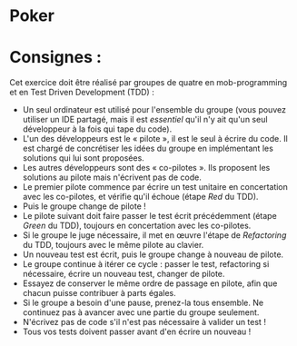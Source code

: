 Poker
==

Consignes :
===
Cet exercice doit être réalisé par groupes de quatre en mob-programming et en Test Driven Development (TDD) :
  * Un seul ordinateur est utilisé pour l'ensemble du groupe (vous pouvez utiliser un IDE partagé, mais il est _essentiel_ qu'il n'y ait qu'un seul développeur à la fois qui tape du code).
  * L'un des développeurs est le « pilote », il est le seul à écrire du code. Il est chargé de concrétiser les idées du groupe en implémentant les solutions qui lui sont proposées.
  * Les autres développeurs sont des « co-pilotes ». Ils proposent les solutions au pilote mais n'écrivent pas de code.
  * Le premier pilote commence par écrire un test unitaire en concertation avec les co-pilotes, et vérifie qu'il échoue (étape _Red_ du TDD).
  * Puis le groupe change de pilote !
  * Le pilote suivant doit faire passer le test écrit précédemment (étape _Green_ du TDD), toujours en concertation avec les co-pilotes.
  * Si le groupe le juge nécessaire, il met en œuvre l'étape de _Refactoring_ du TDD, toujours avec le même pilote au clavier.
  * Un nouveau test est écrit, puis le groupe change à nouveau de pilote.
  * Le groupe continue à itérer ce cycle : passer le test, refactoring si nécessaire, écrire un nouveau test, changer de pilote.
  * Essayez de conserver le même ordre de passage en pilote, afin que chacun puisse contribuer à parts égales.
  * Si le groupe a besoin d'une pause, prenez-la tous ensemble. Ne continuez pas à avancer avec une partie du groupe seulement.
  * N'écrivez pas de code s'il n'est pas nécessaire à valider un test !
  * Tous vos tests doivent passer avant d'en écrire un nouveau !